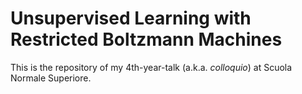 # Unsupervised Learning with Restricted Boltzmann Machines
This is the repository of my 4th-year-talk (a.k.a. *colloquio*) at Scuola Normale Superiore.